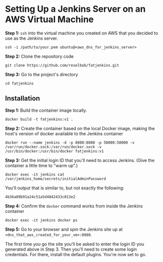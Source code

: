 # Setting Up a Jenkins Server on an AWS Virtual Machine

**Step 1:** `ssh` into the virtual machine you created on AWS that you decided to use as the Jenkins server. 

`ssh -i /path/to/your.pem ubuntu@<aws_dns_for_jenkins_server>`

**Step 2:** Clone the repository code

`git clone https://github.com/reselbob/fatjenkins.git`

**Step 3:** Go to the project's directory

`cd fatjenkins`


## Installation

**Step 1:** Build the container image locally.

`docker build -t fatjenkins:v1 .`

**Step 2:** Create the container based on the local Docker image, making the host's version of docker available to the Jenkins container

`docker run --name jenkins -d -p 8080:8080 -p 50000:50000 -v /var/run/docker.sock:/var/run/docker.sock -v /usr/bin/docker:/usr/bin/docker fatjenkins:v1`

**Step 3:** Get the initial login ID that you'll need to access Jenkins. (Give the container a little time to "warm up".)

`docker exec -it jenkins cat /var/jenkins_home/secrets/initialAdminPassword`

You'll output that is similar to, but not exactly the following:

`4b36a89b91a24c51a5d4042433c013e2`

**Step 4:** Confirm the `docker` command works from inside the Jenkins container

`docker exec -it jenkins docker ps`

**Step 5:** Go to your browser and spin the Jenkins site up at `<dns_that_aws_created_for_your_vm>:8080`.

The first time you go the site you'll be asked to enter the login ID you generated above in Step 3. Then you'll need to create some login credentials. For there, install the default plugins. You're now set to go.